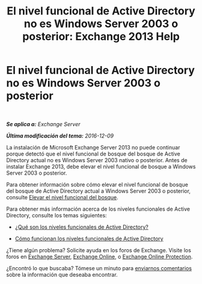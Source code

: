 ﻿---
title: 'El nivel funcional de Active Directory no es Windows Server 2003 o posterior: Exchange 2013 Help'
TOCTitle: El nivel funcional de Active Directory no es Windows Server 2003 o posterior
ms:assetid: 45f45976-62ac-4b6c-889a-ebd449402009
ms:mtpsurl: https://technet.microsoft.com/es-es/library/ms.exch.setupreadiness.forestlevelnotwin2003native(v=EXCHG.150)
ms:contentKeyID: 48268059
ms.date: 04/23/2018
mtps_version: v=EXCHG.150
ms.translationtype: HT
---

# El nivel funcional de Active Directory no es Windows Server 2003 o posterior

 

_**Se aplica a:** Exchange Server_

_**Última modificación del tema:** 2016-12-09_

La instalación de Microsoft Exchange Server 2013 no puede continuar porque detectó que el nivel funcional de bosque del bosque de Active Directory actual no es Windows Server 2003 nativo o posterior. Antes de instalar Exchange 2013, debe elevar el nivel funcional de bosque a Windows Server 2003 o posterior.

Para obtener información sobre cómo elevar el nivel funcional de bosque del bosque de Active Directory actual a Windows Server 2003 o posterior, consulte [Elevar el nivel funcional del bosque](https://go.microsoft.com/fwlink/p/?linkid=294831).

Para obtener más información acerca de los niveles funcionales de Active Directory, consulte los temas siguientes:

  - [¿Qué son los niveles funcionales de Active Directory?](https://go.microsoft.com/fwlink/p/?linkid=294832)

  - [Cómo funcionan los niveles funcionales de Active Directory](https://go.microsoft.com/fwlink/p/?linkid=294833)

¿Tiene algún problema? Solicite ayuda en los foros de Exchange. Visite los foros en [Exchange Server](https://go.microsoft.com/fwlink/p/?linkid=60612), [Exchange Online](https://go.microsoft.com/fwlink/p/?linkid=267542), o [Exchange Online Protection](https://go.microsoft.com/fwlink/p/?linkid=285351).

¿Encontró lo que buscaba? Tómese un minuto para [enviarnos comentarios](mailto:exsetuphelpfeedback@microsoft.com?subject=exchange%202013%20setup%20help%20feedbac) sobre la información que deseaba encontrar.

